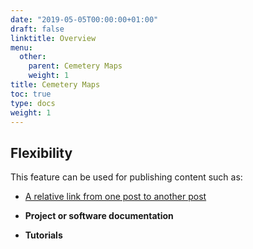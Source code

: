 ```yaml
---
date: "2019-05-05T00:00:00+01:00"
draft: false
linktitle: Overview
menu:
  other:
    parent: Cemetery Maps
    weight: 1
title: Cemetery Maps
toc: true
type: docs
weight: 1
---
```


## Flexibility

This feature can be used for publishing content such as:

* [A relative link from one post to another post](https://susantyree.com/genealogy_research/ancestortrees/speight_tree/)

* **Project or software documentation**
* **Tutorials**